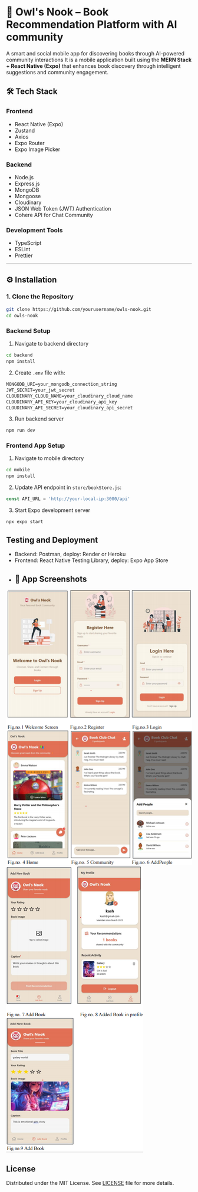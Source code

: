 # 🦉 Owl's Nook – Book Recommendation Platform with AI community

A smart and social mobile app for discovering books through AI-powered community interactions It is a mobile application built using the **MERN Stack + React Native (Expo)** that enhances book discovery through intelligent suggestions and community engagement.

## 🛠 Tech Stack

### Frontend
- React Native (Expo)
- Zustand
- Axios
- Expo Router
- Expo Image Picker

### Backend
- Node.js
- Express.js
- MongoDB
- Mongoose
- Cloudinary
- JSON Web Token (JWT) Authentication
- Cohere API for Chat Community

### Development Tools
- TypeScript
- ESLint
- Prettier

---

## ⚙️ Installation

### 1. Clone the Repository

```bash
git clone https://github.com/yourusername/owls-nook.git
cd owls-nook
```

### Backend Setup
1. Navigate to backend directory
```bash
cd backend
npm install
```

2. Create `.env` file with:
```
MONGODB_URI=your_mongodb_connection_string
JWT_SECRET=your_jwt_secret
CLOUDINARY_CLOUD_NAME=your_cloudinary_cloud_name
CLOUDINARY_API_KEY=your_cloudinary_api_key
CLOUDINARY_API_SECRET=your_cloudinary_api_secret
```

3. Run backend server
```bash
npm run dev
```

### Frontend App Setup
1. Navigate to mobile directory
```bash
cd mobile
npm install
```

2. Update API endpoint in `store/bookStore.js`:
```javascript
const API_URL = 'http://your-local-ip:3000/api'
```

3. Start Expo development server
```bash
npx expo start
```

## Testing and Deployment
- Backend: Postman, deploy: Render or Heroku
- Frontend: React Native Testing Library, deploy: Expo App Store
- ## 📸 App Screenshots

![Home Screen](mobile/assets/images/home-screen.png)
![AI Chat](mobile/assets/images/ai-chat.png)


## License
Distributed under the MIT License. See [LICENSE](LICENSE) file for more details.
